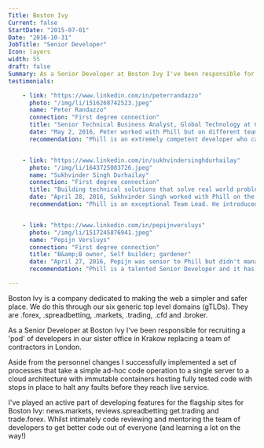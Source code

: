 ```yaml
---
Title: Boston Ivy
Current: false
StartDate: "2015-07-01"
Date: "2016-10-31"
JobTitle: "Senior Developer"
Icon: layers
width: 55
draft: false
Summary: As a Senior Developer at Boston Ivy I've been responsible for recruiting a 'pod' of developers in our sister office in Krakow replacing a team of contractors in London.
testimonials:

    - link: "https://www.linkedin.com/in/peterrandazzo"
      photo: "/img/li/1516268742523.jpeg"
      name: "Peter Randazzo"
      connection: "First degree connection"
      title: "Senior Technical Business Analyst, Global Technology at Collinson"
      date: "May 2, 2016, Peter worked with Phill but on different teams "
      recommendation: "Phill is an extremely competent developer who can design and implement solutions that provide value for the long term. He understands when the fastest solution isn't the right one and explores emerging technologies to keep the organisation's software portfolio relevant. He is a respected senior member of the Boston Ivy team. "


    - link: "https://www.linkedin.com/in/sukhvindersinghdurhailay"
      photo: "/img/li/1643725083726.jpeg"
      name: "Sukhvinder Singh Durhailay"
      connection: "First degree connection"
      title: "Building technical solutions that solve real world problems and help people | Frontend Team Lead"
      date: "April 28, 2016, Sukhvinder Singh worked with Phill on the same team "
      recommendation: "Phill is an exceptional Team Lead. He introduced guidelines for our development processes and implemented all the tools we needed to have a smooth running Agile dev team. Phill is very solution orientated and his experience really shows when he is constructing the architecture of a new site. An asset to any tech team. "


    - link: "https://www.linkedin.com/in/pepijnversluys"
      photo: "/img/li/1517245876941.jpeg"
      name: "Pepijn Versluys"
      connection: "First degree connection"
      title: "B&amp;B owner, Self builder; gardener"
      date: "April 27, 2016, Pepijn was senior to Phill but didn't manage Phill directly "
      recommendation: "Phill is a talented Senior Developer and it has been a pleasure to work with him at Boston Ivy. He is always focussed on a achieving a high quality result and will go the extra mile to ensure this is delivered on each project."

---
```

Boston Ivy is a company dedicated to making the web a simpler and safer place. We do this through our six generic top level domains (gTLDs). They are .forex, .spreadbetting, .markets, .trading, .cfd and .broker.

As a Senior Developer at Boston Ivy I've been responsible for recruiting a 'pod' of developers in our sister office in Krakow replacing a team of contractors in London.

Aside from the personnel changes I successfully implemented a set of processes that take a simple ad-hoc code operation to a single server to a cloud architecture with immutable containers hosting fully tested code with stops in place to halt any faults before they reach live service.

I've played an active part of developing features for the flagship sites for Boston Ivy: news.markets, reviews.spreadbetting get.trading and trade.forex. Whilst intimately code reviewing and mentoring the team of developers to get better code out of everyone (and learning a lot on the way!)